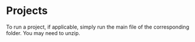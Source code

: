# Projects

To run a project, if applicable, simply run the main file of the corresponding folder. You may need to unzip. 
